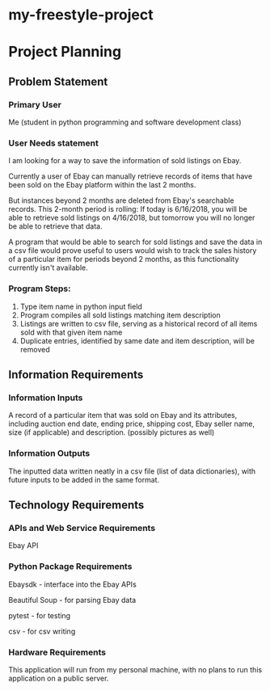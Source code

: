 # my-freestyle-project

# Project Planning

## Problem Statement

### Primary User
Me (student in python programming and software development class)

### User Needs statement

I am looking for a way to save the information of sold listings on Ebay.

Currently a user of Ebay can manually retrieve records of items
that have been sold on the Ebay platform within the last 2 months.

But instances beyond 2 months are deleted from Ebay's searchable records. This 2-month period
is rolling: If today is 6/16/2018, you will be able to retrieve sold listings on 4/16/2018, but 
tomorrow you will no longer be able to retrieve that data.

A program that would be able to search for sold listings and save the data in a 
csv file would prove useful to users would wish to track the sales history of a particular item 
for periods beyond 2 months, as this functionality currently isn't available.

### Program Steps:

1. Type item name in python input field
2. Program compiles all sold listings matching item description
3. Listings are written to csv file, serving as a historical record of all items sold with that given item name
4. Duplicate entries, identified by same date and item description, will be removed

## Information Requirements

### Information Inputs

A record of a particular item that was sold on Ebay and its attributes, including auction end date, ending price, 
shipping cost, Ebay seller name, size (if applicable) and description. (possibly pictures as well)

### Information Outputs
The inputted data written neatly in a csv file (list of data dictionaries), with future inputs to be added
in the same format.

## Technology Requirements

### APIs and Web Service Requirements
Ebay API

### Python Package Requirements
Ebaysdk - interface into the Ebay APIs

Beautiful Soup - for parsing Ebay data

pytest - for testing 

csv - for csv writing

### Hardware Requirements
This application will run from my personal machine, with no plans to run this application
on a public server.

